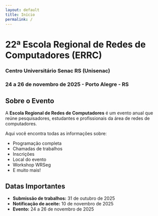 ```yaml
---
layout: default
title: Início
permalink: /
---
```


# 22ª Escola Regional de Redes de Computadores (ERRC)

### Centro Universitário Senac RS **(Unisenac)**

### 24 a 26 de novembro de 2025 - Porto Alegre - RS

## Sobre o Evento

A **Escola Regional de Redes de Computadores** é um evento anual que reúne pesquisadores, estudantes e profissionais da área de redes de computadores.

Aqui você encontra todas as informações sobre:
- Programação completa
- Chamadas de trabalhos
- Inscrições
- Local do evento
- Workshop WRSeg
- E muito mais!

## Datas Importantes

- **Submissão de trabalhos:** 31 de outubro de 2025
- **Notificação de aceite:** 10 de novembro de 2025
- **Evento:** 24 a 26 de novembro de 2025
